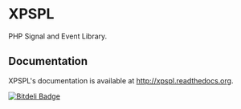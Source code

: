 # XPSPL

PHP Signal and Event Library.

## Documentation

XPSPL's documentation is available at http://xpspl.readthedocs.org.

[![Bitdeli Badge](https://d2weczhvl823v0.cloudfront.net/prggmr/xpspl/trend.png)](https://bitdeli.com/free "Bitdeli Badge")
